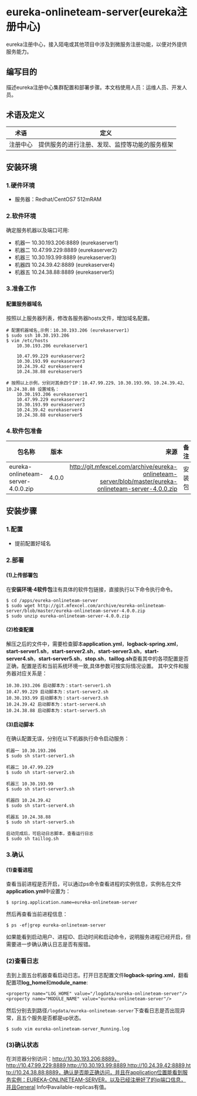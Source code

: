 # eureka-onlineteam-server(eureka注册中心)
eureka注册中心，接入陌电或其他项目中涉及到微服务注册功能，以便对外提供服务能力。


## 编写目的
描述eureka注册中心集群配置和部署步骤。本文档使用人员：运维人员、开发人员。

## 术语及定义
术语|定义|
--|:--:|
注册中心|提供服务的进行注册、发现、监控等功能的服务框架|

## 安装环境

### 1.硬件环境
* 服务器：Redhat/CentOS7 512mRAM

### 2.软件环境
确定服务机器以及端口可用:

* 机器一 10.30.193.206:8889 (eurekaserver1)
* 机器二 10.47.99.229:8889 (eurekaserver2)
* 机器三 10.30.193.99:8889 (eurekaserver3)
* 机器四 10.24.39.42:8889 (eurekaserver4)
* 机器五 10.24.38.88:8889 (eurekaserver5)

### 3.准备工作
#### 配置服务器域名
按照以上服务器列表，修改各服务器hosts文件，增加域名配置。

	# 配置机器域名,示例：10.30.193.206 (eurekaserver1)
	$ sudo ssh 10.30.193.206
	$ vim /etc/hosts
		10.30.193.206 eurekaserver1

		10.47.99.229 eurekaserver2
		10.30.193.99 eurekaserver3
		10.24.39.42 eurekaserver4
		10.24.38.88 eurekaserver5

	# 按照以上示例，分别对其余四个IP：10.47.99.229、10.30.193.99、10.24.39.42、10.24.38.88 设置域名：
		10.30.193.206 eurekaserver1
		10.47.99.229 eurekaserver2
		10.30.193.99 eurekaserver3
		10.24.39.42 eurekaserver4
		10.24.38.88 eurekaserver5


### 4.软件包准备
包名称|版本|来源|备注|
--|:--:|--:|:--:|
eureka-onlineteam-server-4.0.0.zip|4.0.0|http://git.mfexcel.com/archive/eureka-onlineteam-server/blob/master/eureka-onlineteam-server-4.0.0.zip|安装包|

## 安装步骤

### 1.配置

* 提前配置好域名

### 2.部署
#### (1)上传部署包
在**安装环境·4软件包**注有具体的软件包链接，直接执行以下命令执行命令。

    $ cd /apps/eureka-onlineteam-server
    $ sudo wget http://git.mfexcel.com/archive/eureka-onlineteam-server/blob/master/eureka-onlineteam-server-4.0.0.zip
    $ sudo unzip eureka-onlineteam-server-4.0.0.zip
    
#### (2)检查配置
解压之后的文件中，需要检查脚本**application.yml**，**logback-spring.xml**，**start-server1.sh**，**start-server2.sh**，**start-server3.sh**，**start-server4.sh**，**start-server5.sh**，**stop.sh**，**taillog.sh**查看其中的各项配置是否正确，配置是否和当前系统环境一致,具体参数可按实际情况设置。
其中文件和服务器对应关系是：

	10.30.193.206 启动脚本为：start-server1.sh
	10.47.99.229 启动脚本为：start-server2.sh
	10.30.193.99 启动脚本为：start-server3.sh
	10.24.39.42 启动脚本为：start-server4.sh
	10.24.38.88 启动脚本为：start-server5.sh

#### (3)启动脚本
在确认配置无误，分别在以下机器执行命令启动服务：

	机器一 10.30.193.206
    $ sudo sh start-server1.sh

	机器二 10.47.99.229
    $ sudo sh start-server2.sh

	机器三 10.30.193.99
    $ sudo sh start-server3.sh

	机器四 10.24.39.42
    $ sudo sh start-server4.sh

	机器五 10.24.38.88
    $ sudo sh start-server5.sh

	启动完成后，可启动日志脚本，查看运行日志
	$ sudo sh taillog.sh
    
### 3.确认
#### (1)查看进程
查看当前进程是否开启，可以通过ps命令查看进程的实例信息，实例名在文件**application.yml**中设置为：

    $ spring.application.name=eureka-onlineteam-server

然后再查看当前进程信息：

    $ ps -ef|grep eureka-onlineteam-server
    
如果能看到启动用户、进程ID、启动时间和启动命令，说明服务进程已经开启，但需要进一步确认确认日志是否有报错。

### (2)查看日志
去到上面五台机器查看启动日志。打开日志配置文件**logback-spring.xml**，翻看配置项**log_home**和**module_name**:

    <property name="LOG_HOME" value="/logdata/eureka-onlineteam-server"/>
    <property name="MODULE_NAME" value="eureka-onlineteam-server"/>
    
然后分别去到路径`/logdata/eureka-onlineteam-server`下查看日志是否出现异常，且五个服务是否都是up状态。

    $ sudo vim eureka-onlineteam-server_Running.log
    
### (3)确认状态
在浏览器分别访问：http://10.30.193.206:8889，http://10.47.99.229:8889,http://10.30.193.99:8889,http://10.24.39.42:8889,http://10.24.38.88:8889，确认是否能正确访问，并且在application位置能看到服务实例：EUREKA-ONLINETEAM-SERVER，以及已经注册好了的ip端口信息，并且General Info中available-replicas有值。